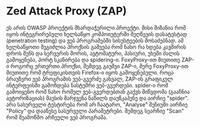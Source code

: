 # Zed Attack Proxy (ZAP)

ეს არის OWASP პროექტის მხარდაჭერილი პროექტი. მისი მიზანია რომ იყოს ინტეგრირებული ხელსაწყო კომპოიუტერში შეღწევის დასატესტად (penetration testing) და ვებ პროგრამებში სისუსტეების მოსაძებნად.
ამ ხელსაწყოთი შეგიძლია პროქსის გაშვება რომ ნახო რა ხდება კავშირის დროს შენს და სერვერის შორის, ავტომატური, პასიური, უხეში ძალის გამოყენება, პორტ სკანირება და spidering-ი.
FoxyProxy-ით მიუთითე ZAP-ი როგორც ერთერთი პროქსი, შემდეგ გაუშვი ZAP-ი, მერე FoxyProxy-ით მიუთითე რომ ტრეფიკისთვის Firefox-ი იყოს გამოყენებული.
როცა ბრაუზერი ვებ პროგრამის ვებ-გვერძე გახვალ,  ZAP-ის გრაფიკულ ინტერფეისში გამოჩდება ნასტუმრი ვებ-გვერდები. spider-ი რომ გამოიყენო რომ ნახო რომელ ვებ-გვერდებთან გაქვს მიწვდომა (გააჩნია ავტორიზაციას) მაუსის მარჯვენა ნაწილს
დაუწკაპუნე და აირჩიე "spider".
არა სასურველი ტესტირება რომ არ ჩაატარო, "Analyse" მენიუში აირჩიე "Policy" და დააწესე სასურველი  პარამეტრები. შემდეგ სეარჩიე "Scan" რომ შეამოწმო არჩეული ვებ პროგრამა.
